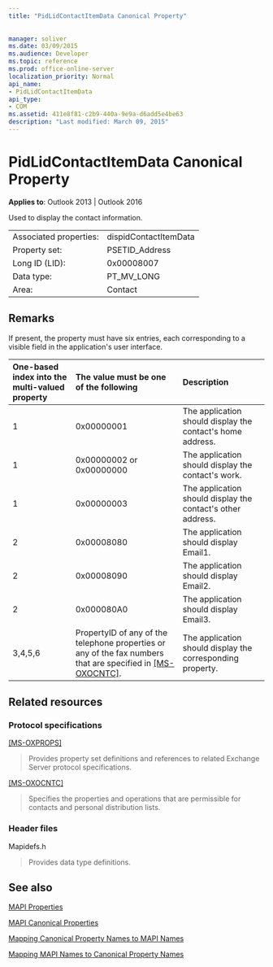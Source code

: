 ```yaml
---
title: "PidLidContactItemData Canonical Property"
 
 
manager: soliver
ms.date: 03/09/2015
ms.audience: Developer
ms.topic: reference
ms.prod: office-online-server
localization_priority: Normal
api_name:
- PidLidContactItemData
api_type:
- COM
ms.assetid: 411e8f81-c2b9-440a-9e9a-d6add5e4be63
description: "Last modified: March 09, 2015"
---
```


# PidLidContactItemData Canonical Property

  
  
**Applies to**: Outlook 2013 | Outlook 2016 
  
Used to display the contact information.
  
|||
|:-----|:-----|
|Associated properties:  <br/> |dispidContactItemData  <br/> |
|Property set:  <br/> |PSETID_Address  <br/> |
|Long ID (LID):  <br/> |0x00008007  <br/> |
|Data type:  <br/> |PT_MV_LONG  <br/> |
|Area:  <br/> |Contact  <br/> |
   
## Remarks

If present, the property must have six entries, each corresponding to a visible field in the application's user interface.
  
|**One-based index into the multi-valued property**|**The value must be one of the following**|**Description**|
|:-----|:-----|:-----|
|1  <br/> |0x00000001  <br/> |The application should display the contact's home address.  <br/> |
|1  <br/> |0x00000002 or 0x00000000  <br/> |The application should display the contact's work.  <br/> |
|1  <br/> |0x00000003  <br/> |The application should display the contact's other address.  <br/> |
|2  <br/> |0x00008080  <br/> |The application should display Email1.  <br/> |
|2  <br/> |0x00008090  <br/> |The application should display Email2.  <br/> |
|2  <br/> |0x000080A0  <br/> |The application should display Email3.  <br/> |
|3,4,5,6  <br/> |PropertyID of any of the telephone properties or any of the fax numbers that are specified in [[MS-OXOCNTC]](http://msdn.microsoft.com/library/9b636532-9150-4836-9635-9c9b756c9ccf%28Office.15%29.aspx).  <br/> |The application should display the corresponding property.  <br/> |
   
## Related resources

### Protocol specifications

[[MS-OXPROPS]](http://msdn.microsoft.com/library/f6ab1613-aefe-447d-a49c-18217230b148%28Office.15%29.aspx)
  
> Provides property set definitions and references to related Exchange Server protocol specifications.
    
[[MS-OXOCNTC]](http://msdn.microsoft.com/library/9b636532-9150-4836-9635-9c9b756c9ccf%28Office.15%29.aspx)
  
> Specifies the properties and operations that are permissible for contacts and personal distribution lists.
    
### Header files

Mapidefs.h
  
> Provides data type definitions.
    
## See also



[MAPI Properties](mapi-properties.md)
  
[MAPI Canonical Properties](mapi-canonical-properties.md)
  
[Mapping Canonical Property Names to MAPI Names](mapping-canonical-property-names-to-mapi-names.md)
  
[Mapping MAPI Names to Canonical Property Names](mapping-mapi-names-to-canonical-property-names.md)

